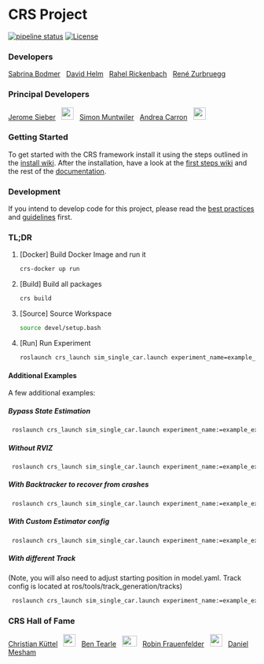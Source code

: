 # CRS Project
[![pipeline status](https://gitlab.ethz.ch/ics-group/projects/andrea/crs-2.0/badges/dev/pipeline.svg)](https://gitlab.ethz.ch/carrona/crs/commits/dev)
[![License](https://img.shields.io/badge/License-BSD_2--Clause-orange.svg)](https://opensource.org/licenses/BSD-2-Clause)
### Developers
[Sabrina Bodmer](@sabodmer) &nbsp; [David Helm](@helmd) &nbsp; [Rahel Rickenbach](@rrahel) &nbsp; [René Zurbruegg](@zrene) &nbsp;


### Principal Developers
[Jerome Sieber](@jsieber) &nbsp; <img src="https://cultofthepartyparrot.com/parrots/mergedparrot.gif" width="25" height="25" /> &nbsp; [Simon Muntwiler](@simonmu) &nbsp; [Andrea Carron](@carrona) &nbsp; <img src="https://cultofthepartyparrot.com/parrots/hd/laptop_parrot.gif" width="25" height="25" /> &nbsp;

### Getting Started
To get started with the CRS framework install it using the steps outlined in the [install wiki](https://gitlab.ethz.ch/ics-group/projects/andrea/crs-2.0/-/wikis/install). After the installation, have a look at the [first steps wiki](https://gitlab.ethz.ch/ics-group/projects/andrea/crs-2.0/-/wikis/setup/first-steps) and the rest of the [documentation](https://gitlab.ethz.ch/ics-group/projects/andrea/crs-2.0/-/wikis/home).

### Development
If you intend to develop code for this project, please read the [best practices](https://gitlab.ethz.ch/ics-group/projects/andrea/crs-2.0/-/wikis/development/best-practices) and [guidelines](https://gitlab.ethz.ch/ics-group/projects/andrea/crs-2.0/-/wikis/development/guidelines) first.

### TL;DR
1. [Docker] Build Docker Image and run it 
   ```bash 
   crs-docker up run
   ```
2. [Build] Build all packages 
   ```bash
   crs build
   ```
3. [Source] Source Workspace
   ```bash
   source devel/setup.bash
   ```
4. [Run] Run Experiment
   ```bash
   roslaunch crs_launch sim_single_car.launch experiment_name=example_experiment
   ```
#### Additional Examples

A few additional examples:

##### Bypass State Estimation
```bash
 roslaunch crs_launch sim_single_car.launch experiment_name:=example_experiment bypass_estimator:=true
```
##### Without RVIZ 
```bash
 roslaunch crs_launch sim_single_car.launch experiment_name:=example_experiment view_rviz:=false
```

##### With Backtracker to recover from crashes
```bash
 roslaunch crs_launch sim_single_car.launch experiment_name:=example_experiment use_backtracker:=true
```

##### With Custom Estimator config
```bash
 roslaunch crs_launch sim_single_car.launch experiment_name:=example_experiment simulator_config:=<absolute_path_to_config.yaml>
```

##### With different Track
(Note, you will also need to adjust starting position in model.yaml. Track config is located at ros/tools/track_generation/tracks)
```bash
 roslaunch crs_launch sim_single_car.launch experiment_name:=example_experiment track_name:=LONG_TRACK
```




### CRS Hall of Fame
[Christian Küttel](@kuettelc) &nbsp; <img src="https://cultofthepartyparrot.com/parrots/hd/headsetparrot.gif" width="25" height="25" /> &nbsp; [Ben Tearle](@btearle) &nbsp; <img src="https://cultofthepartyparrot.com/parrots/margaritaparrot.gif" width="30" height="22" /> &nbsp; [Robin Frauenfelder](@robinfr) &nbsp; <img src="https://cultofthepartyparrot.com/parrots/hd/docparrot.gif" width="25" height="25" /> &nbsp; [Daniel Mesham](@dmesham) &nbsp;
